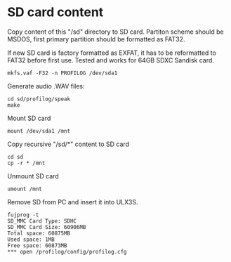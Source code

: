 # SD card content

Copy content of this "/sd" directory to SD card.
Partiton scheme should be MSDOS, first primary
partition should be formatted as FAT32.

If new SD card is factory formatted as EXFAT,
it has to be reformatted to FAT32 before first use.
Tested and works for 64GB SDXC Sandisk card.

    mkfs.vaf -F32 -n PROFILOG /dev/sda1

Generate audio .WAV files:

    cd sd/profilog/speak
    make

Mount SD card

    mount /dev/sda1 /mnt

Copy recursive "/sd/*" content to SD card

    cd sd
    cp -r * /mnt

Unmount SD card

    umount /mnt

Remove SD from PC and insert it into ULX3S.

    fujprog -t
    SD_MMC Card Type: SDHC
    SD_MMC Card Size: 60906MB
    Total space: 60875MB
    Used space: 1MB
    Free space: 60873MB
    *** open /profilog/config/profilog.cfg


